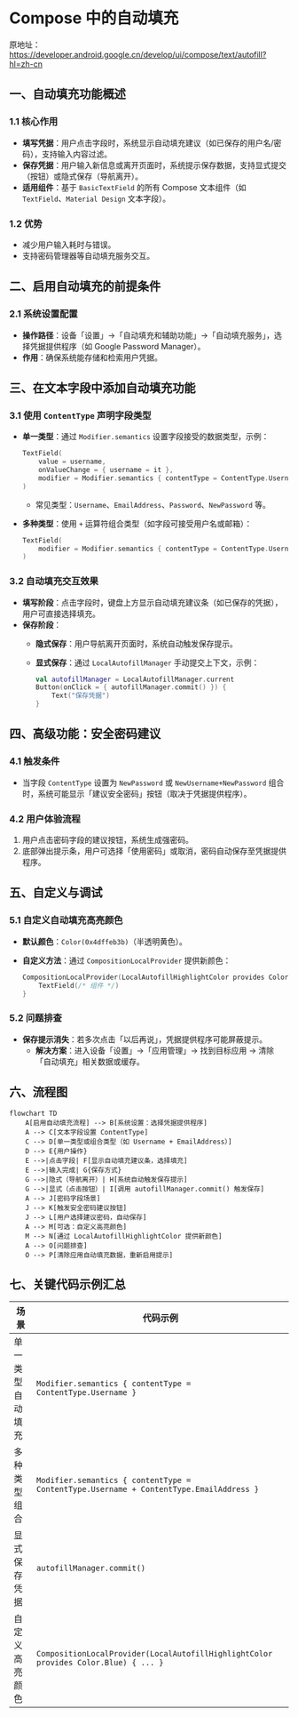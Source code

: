 
# Compose 中的自动填充  

原地址：<https://developer.android.google.cn/develop/ui/compose/text/autofill?hl=zh-cn>  

## 一、自动填充功能概述  

### 1.1 核心作用  

- **填写凭据**：用户点击字段时，系统显示自动填充建议（如已保存的用户名/密码），支持输入内容过滤。  
- **保存凭据**：用户输入新信息或离开页面时，系统提示保存数据，支持显式提交（按钮）或隐式保存（导航离开）。  
- **适用组件**：基于 `BasicTextField` 的所有 Compose 文本组件（如 `TextField`、`Material Design` 文本字段）。  

### 1.2 优势  

- 减少用户输入耗时与错误。  
- 支持密码管理器等自动填充服务交互。  

## 二、启用自动填充的前提条件  

### 2.1 系统设置配置  

- **操作路径**：设备「设置」→「自动填充和辅助功能」→「自动填充服务」，选择凭据提供程序（如 Google Password Manager）。  
- **作用**：确保系统能存储和检索用户凭据。  

## 三、在文本字段中添加自动填充功能  

### 3.1 使用 `ContentType` 声明字段类型  

- **单一类型**：通过 `Modifier.semantics` 设置字段接受的数据类型，示例：  

  ```kotlin  
  TextField(  
      value = username,  
      onValueChange = { username = it },  
      modifier = Modifier.semantics { contentType = ContentType.Username }  
  )  
  ```  

  - 常见类型：`Username`、`EmailAddress`、`Password`、`NewPassword` 等。  

- **多种类型**：使用 `+` 运算符组合类型（如字段可接受用户名或邮箱）：  

  ```kotlin  
  TextField(  
      modifier = Modifier.semantics { contentType = ContentType.Username + ContentType.EmailAddress }  
  )  
  ```  

### 3.2 自动填充交互效果  

- **填写阶段**：点击字段时，键盘上方显示自动填充建议条（如已保存的凭据），用户可直接选择填充。  
- **保存阶段**：  
  - **隐式保存**：用户导航离开页面时，系统自动触发保存提示。  
  - **显式保存**：通过 `LocalAutofillManager` 手动提交上下文，示例：  

    ```kotlin  
    val autofillManager = LocalAutofillManager.current  
    Button(onClick = { autofillManager.commit() }) {  
        Text("保存凭据")  
    }  
    ```  

## 四、高级功能：安全密码建议  

### 4.1 触发条件  

- 当字段 `ContentType` 设置为 `NewPassword` 或 `NewUsername+NewPassword` 组合时，系统可能显示「建议安全密码」按钮（取决于凭据提供程序）。  

### 4.2 用户体验流程  

1. 用户点击密码字段的建议按钮，系统生成强密码。  
2. 底部弹出提示条，用户可选择「使用密码」或取消，密码自动保存至凭据提供程序。  

## 五、自定义与调试  

### 5.1 自定义自动填充高亮颜色  

- **默认颜色**：`Color(0x4dffeb3b)`（半透明黄色）。  
- **自定义方法**：通过 `CompositionLocalProvider` 提供新颜色：  

  ```kotlin  
  CompositionLocalProvider(LocalAutofillHighlightColor provides Color.Red) {  
      TextField(/* 组件 */)  
  }  
  ```  

### 5.2 问题排查  

- **保存提示消失**：若多次点击「以后再说」，凭据提供程序可能屏蔽提示。  
  - **解决方案**：进入设备「设置」→「应用管理」→ 找到目标应用 → 清除「自动填充」相关数据或缓存。  

## 六、流程图  

```mermaid  
flowchart TD  
    A[启用自动填充流程] --> B[系统设置：选择凭据提供程序]  
    A --> C[文本字段设置 ContentType]  
    C --> D[单一类型或组合类型（如 Username + EmailAddress）]  
    D --> E{用户操作}  
    E -->|点击字段| F[显示自动填充建议条，选择填充]  
    E -->|输入完成| G{保存方式}  
    G -->|隐式（导航离开）| H[系统自动触发保存提示]  
    G -->|显式（点击按钮）| I[调用 autofillManager.commit() 触发保存]  
    A --> J[密码字段场景]  
    J --> K[触发安全密码建议按钮]  
    J --> L[用户选择建议密码，自动保存]  
    A --> M[可选：自定义高亮颜色]  
    M --> N[通过 LocalAutofillHighlightColor 提供新颜色]  
    A --> O[问题排查]  
    O --> P[清除应用自动填充数据，重新启用提示]  
```  

## 七、关键代码示例汇总  

| 场景                | 代码示例                                                                 |  
|---------------------|--------------------------------------------------------------------------|  
| 单一类型自动填充    | `Modifier.semantics { contentType = ContentType.Username }`              |  
| 多种类型组合        | `Modifier.semantics { contentType = ContentType.Username + ContentType.EmailAddress }` |  
| 显式保存凭据        | `autofillManager.commit()`                                               |  
| 自定义高亮颜色      | `CompositionLocalProvider(LocalAutofillHighlightColor provides Color.Blue) { ... }` |
